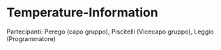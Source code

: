 # Temperature-Information
Partecipanti: Perego (capo gruppo), Piscitelli (Vicecapo gruppo), Leggio (Programmatore)
